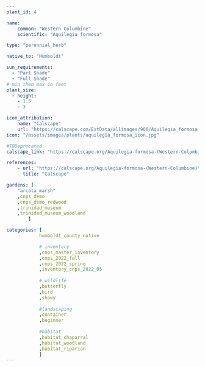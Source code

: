 ```yaml
---
plant_id: 4

name: 
    common: "Western Columbine"  
    scientific: "Aquilegia formosa" 

type: "perennial herb"

native_to: "Humboldt"

sun_requirements:
  - "Part Shade"
  - "Full Shade"
# min then max in feet
plant_size:
  - height: 
    - 1.5
    - 3

icon_attribution: 
    name: "Calscape"
    url: "https://calscape.com/ExtData/allimages/900/Aquilegia_formosa_900_65.jpg"
icon: "/assets/images/plants/aquilegia_formosa_icon.jpg"

#TBDeprecated
calscape_link: "https://calscape.org/Aquilegia-formosa-(Western-Columbine)"

references:
    - url: "https://calscape.org/Aquilegia-formosa-(Western-Columbine)"
      title: "Calscape"

gardens: [
    "arcata_marsh" 
    ,cnps_demo
    ,cnps_demo_redwood
    ,trinidad_museum
    ,trinidad_museum_woodland
        ]

categories: [ 
            humboldt_county_native

            # inventory
            ,cnps_master_inventory
            ,cnps_2022_fall
            ,cnps_2022_spring
            ,inventory_cnps_2022_05
        
            # wildlife
            ,butterfly
            ,bird
            ,showy   
     
            #landscaping
            ,container
            ,beginner
        
            #habitat
            ,habitat_chaparral
            ,habitat_woodland
            ,habitat_riparian
            ]
---
```


